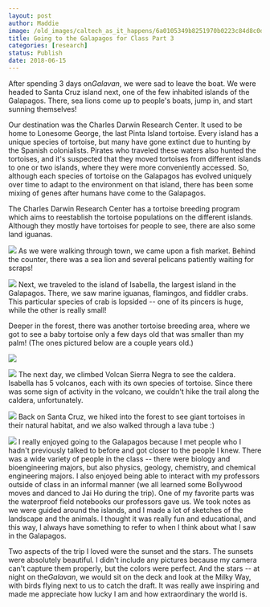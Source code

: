 ```yaml
---
layout: post
author: Maddie
image: /old_images/caltech_as_it_happens/6a0105349b8251970b0223c84d8c0d200c.jpg
title: Going to the Galapagos for Class Part 3
categories: [research]
status: Publish
date: 2018-06-15
---
```



After spending 3 days on*Galavan*, we were sad to leave the boat. We were headed to Santa Cruz island next, one of the few inhabited islands of the Galapagos. There, sea lions come up to people's boats, jump in, and start sunning themselves!

Our destination was the Charles Darwin Research Center. It used to be home to Lonesome George, the last Pinta Island tortoise. Every island has a unique species of tortoise, but many have gone extinct due to hunting by the Spanish colonialists. Pirates who traveled these waters also hunted the tortoises, and it's suspected that they moved tortoises from different islands to one or two islands, where they were more conveniently accessed. So, although each species of tortoise on the Galapagos has evolved uniquely over time to adapt to the environment on that island, there has been some mixing of genes after humans have come to the Galapagos.

The Charles Darwin Research Center has a tortoise breeding program which aims to reestablish the tortoise populations on the different islands. Although they mostly have tortoises for people to see, there are also some land iguanas.


![](/old_images/caltech_as_it_happens/6a0105349b8251970b0223c84d8c05200c.jpg)
As we were walking through town, we came upon a fish market. Behind the counter, there was a sea lion and several pelicans patiently waiting for scraps!

![](/old_images/caltech_as_it_happens/6a0105349b8251970b0223c84d8bf1200c.jpg)
Next, we traveled to the island of Isabella, the largest island in the Galapagos. There, we saw marine iguanas, flamingos, and fiddler crabs. This particular species of crab is lopsided -- one of its pincers is huge, while the other is really small!

Deeper in the forest, there was another tortoise breeding area, where we got to see a baby tortoise only a few days old that was smaller than my palm! (The ones pictured below are a couple years old.)

![](/old_images/caltech_as_it_happens/6a0105349b8251970b0223c84d8c09200c.jpg)


![](/old_images/6a0105349b8251970b0223c84d8bf5200c-500wi.jpg)
The next day, we climbed Volcan Sierra Negra to see the caldera. Isabella has 5 volcanos, each with its own species of tortoise. Since there was some sign of activity in the volcano, we couldn't hike the trail along the caldera, unfortunately.


![](/old_images/caltech_as_it_happens/6a0105349b8251970b0223c84d8c01200c.jpg)
Back on Santa Cruz, we hiked into the forest to see giant tortoises in their natural habitat, and we also walked through a lava tube :)

![](/old_images/caltech_as_it_happens/6a0105349b8251970b0224e03c35cc200d.jpg)
I really enjoyed going to the Galapagos because I met people who I hadn't previously talked to before and got closer to the people I knew. There was a wide variety of people in the class -- there were biology and bioengineering majors, but also physics, geology, chemistry, and chemical engineering majors. I also enjoyed being able to interact with my professors outside of class in an informal manner (we all learned some Bollywood moves and danced to Jai Ho during the trip). One of my favorite parts was the waterproof field notebooks our professors gave us. We took notes as we were guided around the islands, and I made a lot of sketches of the landscape and the animals. I thought it was really fun and educational, and this way, I always have something to refer to when I think about what I saw in the Galapagos.

Two aspects of the trip I loved were the sunset and the stars. The sunsets were absolutely beautiful. I didn't include any pictures because my camera can't capture them properly, but the colors were perfect. And the stars -- at night on the*Galavan*, we would sit on the deck and look at the Milky Way, with birds flying next to us to catch the draft. It was really awe inspiring and made me appreciate how lucky I am and how extraordinary the world is.

